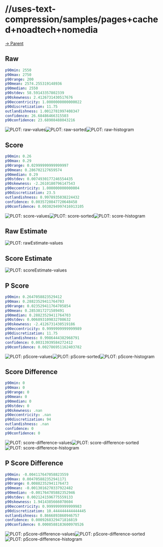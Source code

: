 
# //uses-text-compression/samples/pages+cached+noadtech+nomedia

[→ Parent](../..)


## Raw


```yaml
p90min: 2550
p90max: 2750
p90range: 200
p90mean: 2574.255319148936
p90median: 2550
p90stdev: 58.59143357802339
p90skewness: 2.4126731430517676
p90eccentricity: 1.0000000000000022
p90discretization: 11.75
outlandishness: 1.0012781997408347
confidence: 26.68486466315503
p90confidence: 23.68908488043216

```

![PLOT: raw-values](./raw/values.svg)![PLOT: raw-sorted](./raw/sorted.svg)![PLOT: raw-histogram](./raw/histogram.svg)
## Score


```yaml
p90min: 0.26
p90max: 0.29
p90range: 0.02999999999999997
p90mean: 0.286702127659574
p90median: 0.29
p90stdev: 0.0074930177246554435
p90skewness: -2.2610180796147543
p90eccentricity: 1.000000000000004
p90discretization: 23.5
outlandishness: 0.9978935038224432
confidence: 0.0035720847720648458
p90confidence: 0.0030294997416913105

```

![PLOT: score-values](./score/values.svg)![PLOT: score-sorted](./score/sorted.svg)![PLOT: score-histogram](./score/histogram.svg)
## Raw Estimate

![PLOT: rawEstimate-values](./rawEstimate/values.svg)
## Score Estimate

![PLOT: scoreEstimate-values](./scoreEstimate/values.svg)
## P Score


```yaml
p90min: 0.2647058823529412
p90max: 0.28823529411764703
p90range: 0.023529411764705854
p90mean: 0.2853817271589491
p90median: 0.28823529411764703
p90stdev: 0.006893109832708632
p90skewness: -2.4126731430519186
p90eccentricity: 0.9999999999999989
p90discretization: 11.75
outlandishness: 0.9986444382968791
confidence: 0.00313939584272412
p90confidence: 0.002786951162403782

```

![PLOT: pScore-values](./pScore/values.svg)![PLOT: pScore-sorted](./pScore/sorted.svg)![PLOT: pScore-histogram](./pScore/histogram.svg)
## Score Difference


```yaml
p90min: 0
p90max: 0
p90range: 0
p90mean: 0
p90median: 0
p90stdev: 0
p90skewness: .nan
p90eccentricity: .nan
p90discretization: 94
outlandishness: .nan
confidence: 0
p90confidence: 0

```

![PLOT: score-difference-values](./score-difference/values.svg)![PLOT: score-difference-sorted](./score-difference/sorted.svg)![PLOT: score-difference-histogram](./score-difference/histogram.svg)
## P Score Difference


```yaml
p90min: -0.004117647058823559
p90max: 0.004705882352941171
p90range: 0.00882352941176473
p90mean: -0.0013016270337922482
p90median: -0.001764705882352946
p90stdev: 0.0021241596775559133
p90skewness: 1.9414385666078604
p90eccentricity: 0.9999999999999983
p90discretization: 10.444444444444445
outlandishness: 0.8666893860946757
confidence: 0.0009268329471816819
p90confidence: 0.0008588183600970526

```

![PLOT: pScore-difference-values](./pScore-difference/values.svg)![PLOT: pScore-difference-sorted](./pScore-difference/sorted.svg)![PLOT: pScore-difference-histogram](./pScore-difference/histogram.svg)